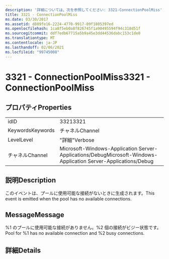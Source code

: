 ```yaml
---
description: '詳細については、次を参照してください: 3321-ConnectionPoolMiss'
title: 3321 - ConnectionPoolMiss
ms.date: 03/30/2017
ms.assetid: d889fe16-2224-4770-9917-09f1805397ed
ms.openlocfilehash: 1ca8f5eb0a8f826745f1a90495594f94c318d51f
ms.sourcegitcommit: ddf7edb67715a5b9a45e3dd44536dabc153c1de0
ms.translationtype: MT
ms.contentlocale: ja-JP
ms.lasthandoff: 02/06/2021
ms.locfileid: "99745008"
---
```

# <a name="3321---connectionpoolmiss"></a><span data-ttu-id="b57ed-103">3321 - ConnectionPoolMiss</span><span class="sxs-lookup"><span data-stu-id="b57ed-103">3321 - ConnectionPoolMiss</span></span>

## <a name="properties"></a><span data-ttu-id="b57ed-104">プロパティ</span><span class="sxs-lookup"><span data-stu-id="b57ed-104">Properties</span></span>  
  
|||  
|-|-|  
|<span data-ttu-id="b57ed-105">id</span><span class="sxs-lookup"><span data-stu-id="b57ed-105">ID</span></span>|<span data-ttu-id="b57ed-106">3321</span><span class="sxs-lookup"><span data-stu-id="b57ed-106">3321</span></span>|  
|<span data-ttu-id="b57ed-107">Keywords</span><span class="sxs-lookup"><span data-stu-id="b57ed-107">Keywords</span></span>|<span data-ttu-id="b57ed-108">チャネル</span><span class="sxs-lookup"><span data-stu-id="b57ed-108">Channel</span></span>|  
|<span data-ttu-id="b57ed-109">Level</span><span class="sxs-lookup"><span data-stu-id="b57ed-109">Level</span></span>|<span data-ttu-id="b57ed-110">"詳細"</span><span class="sxs-lookup"><span data-stu-id="b57ed-110">Verbose</span></span>|  
|<span data-ttu-id="b57ed-111">チャネル</span><span class="sxs-lookup"><span data-stu-id="b57ed-111">Channel</span></span>|<span data-ttu-id="b57ed-112">Microsoft-Windows-Application Server-Applications/Debug</span><span class="sxs-lookup"><span data-stu-id="b57ed-112">Microsoft-Windows-Application Server-Applications/Debug</span></span>|  
  
## <a name="description"></a><span data-ttu-id="b57ed-113">説明</span><span class="sxs-lookup"><span data-stu-id="b57ed-113">Description</span></span>  

 <span data-ttu-id="b57ed-114">このイベントは、プールに使用可能な接続がないときに生成されます。</span><span class="sxs-lookup"><span data-stu-id="b57ed-114">This event is emitted when the pool has no available connections.</span></span>  
  
## <a name="message"></a><span data-ttu-id="b57ed-115">Message</span><span class="sxs-lookup"><span data-stu-id="b57ed-115">Message</span></span>  

 <span data-ttu-id="b57ed-116">%1 のプールに使用可能な接続がありません。%2 個の接続がビジー状態です。</span><span class="sxs-lookup"><span data-stu-id="b57ed-116">Pool for %1 has no available connection and %2 busy connections.</span></span>  
  
## <a name="details"></a><span data-ttu-id="b57ed-117">詳細</span><span class="sxs-lookup"><span data-stu-id="b57ed-117">Details</span></span>
